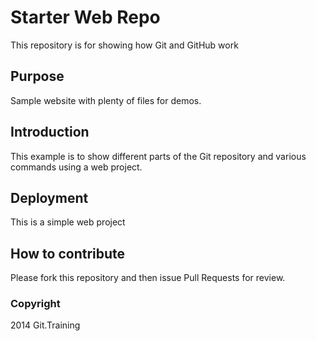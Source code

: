 # Starter Web Repo

This repository is for showing how Git and GitHub work

## Purpose

Sample website with plenty of files for demos.

## Introduction

This example is to show different parts of the Git repository 
and various commands using a web project.

## Deployment

This is a simple web project

## How to contribute

Please fork this repository and then issue Pull Requests for review.

### Copyright

2014 Git.Training